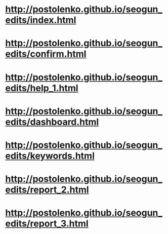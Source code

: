 # http://postolenko.github.io/seogun_edits/index.html
# http://postolenko.github.io/seogun_edits/confirm.html
# http://postolenko.github.io/seogun_edits/help_1.html
# http://postolenko.github.io/seogun_edits/dashboard.html
# http://postolenko.github.io/seogun_edits/keywords.html
# http://postolenko.github.io/seogun_edits/report_2.html
# http://postolenko.github.io/seogun_edits/report_3.html